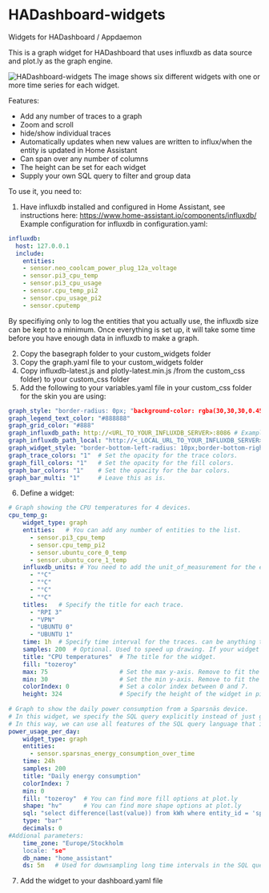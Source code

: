# HADashboard-widgets
Widgets for HADashboard / Appdaemon

This is a graph widget for HADashboard that uses influxdb as data source and plot.ly as the graph engine.

![HADashboard-widgets](https://github.com/tjntomas/HADashboard-widgets/blob/master/img/influx_graph.png?raw=true)
The image shows six different widgets with one or more time series for each widget.

Features:
* Add any number of traces to a graph
* Zoom and scroll
* hide/show individual traces
* Automatically updates when new values are written  to influx/when the entity is updated in Home Assistant
* Can span over any number of columns
* The height can be set for each widget
* Supply your own SQL query to filter and group data

To use it, you need to:
1. Have influxdb installed and configured in Home Assistant, see instructions here:  https://www.home-assistant.io/components/influxdb/
Example configuration for influxdb in configuration.yaml:
````yaml
influxdb:
  host: 127.0.0.1
  include: 
    entities:
    - sensor.neo_coolcam_power_plug_12a_voltage
    - sensor.pi3_cpu_temp
    - sensor.pi3_cpu_usage
    - sensor.cpu_temp_pi2
    - sensor.cpu_usage_pi2
    - sensor.cputemp
 ````
 By specifiying only to log the entities that you actually use, the influxdb size can be kept to a minimum. Once everything is set up, it will take some time before you have enough data in influxdb to make a graph.
 
2. Copy the basegraph folder to your custom_widgets folder
3. Copy the graph.yaml file to your custom_widgets folder
4. Copy influxdb-latest.js and plotly-latest.min.js /from the custom_css folder)  to your custom_css folder
5. Add the following to your variables.yaml file in your custom_css folder for the skin you are using:
````yaml
graph_style: "border-radius: 0px; "background-color: rgba(30,30,30,0.45 );"  # Change to whichever color/opacity you like.
graph_legend_text_color: "#888888"
graph_grid_color: "#888"
graph_influxdb_path: http://<URL_TO_YOUR_INFLUXDB_SERVER>:8086 # Example: 192.168.1.20:8086  or http://www.mydomain.com:8086
graph_influxdb_path_local: "http://<_LOCAL_URL_TO_YOUR_INFLUXDB_SERVER>:8086"
graph_widget_style: "border-bottom-left-radius: 10px;border-bottom-right-radius: §;border-top-left-radius: 10px;border-top-right-radius: 10px;"
graph_trace_colors: "1"  # Set the opacity for the trace colors.
graph_fill_colors: "1"   # Set the opacity for the fill colors.
graph_bar_colors: "1"    # Set the opacity for the bar colors.
graph_bar_multi: "1"     # Leave this as is.
````
6. Define a widget:
````yaml
# Graph showing the CPU temperatures for 4 devices.
cpu_temp_g:
    widget_type: graph
    entities:   # You can add any number of entities to the list.
      - sensor.pi3_cpu_temp
      - sensor.cpu_temp_pi2
      - sensor.ubuntu_core_0_temp
      - sensor.ubuntu_core_1_temp
    influxdb_units: # You need to add the unit_of_measurement for the entity_id's here. 
      - "°C"
      - "°C"
      - "°C"
      - "°C"
    titles:   # Specify the title for each trace. 
      - "RPI 3"
      - "VPN"
      - "UBUNTU 0"
      - "UBUNTU 1"
    time: 1h  # Specify time interval for the traces. can be anything that influxdb accepts, i.e. 20m, 2d, 4h, 1w etc.
    samples: 200  # Optional. Used to speed up drawing. If your widget is 200 pixels wide, use 200.
    title: "CPU temperatures"  # The title for the widget.
    fill: "tozeroy"
    max: 75                    # Set the max y-axis. Remove to fit the traces automatically.
    min: 30                    # Set the min y-axis. Remove to fit the traces automatically.
    colorIndex: 0              # Set a color index between 0 and 7.
    height: 324                # Specify the height of the widget in pixels. 
    
# Graph to show the daily power consumption from a Sparsnäs device.
# In this widget, we specify the SQL query explicitly instead of just grabbing the trace from influxdb.
# In this way, we can use all features of the SQL query language that influxdb supports.
power_usage_per_day:
    widget_type: graph
    entities:
      - sensor.sparsnas_energy_consumption_over_time
    time: 24h
    samples: 200
    title: "Daily energy consumption"
    colorIndex: 7
    min: 0
    fill: "tozeroy"  # You can find more fill options at plot.ly 
    shape: "hv"      # You can find more shape options at plot.ly 
    sql: "select difference(last(value)) from kWh where entity_id = 'sparsnas_energy_consumption_over_time' and time > now() - 2w  group by time(1d)"
    type: "bar"
    decimals: 0
#Addional parameters:
    time_zone: "Europe/Stockholm
    locale: "se"
    db_name: "home_assistant"
    ds: 5m   # Used for downsampling long time intervals in the SQL query. Use anything that influxdb accepts, i.e. 5m, 1h, 2d etc.
````

7. Add the widget to your dashboard.yaml file 

